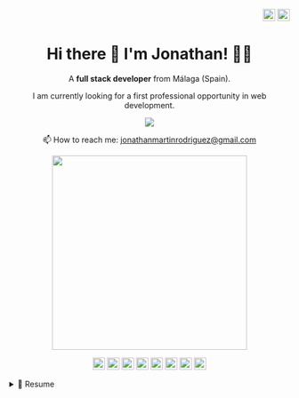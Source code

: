<p align="right">
<a href="https://github.com/JoniMR/JoniMR/blob/main/README_es.md" target="_blank" rel="noopener noreferrer"><img height="22" src="https://cdn-icons-png.flaticon.com/512/197/197593.png" alt="Readme en español"></a>
<a href="https://github.com/JoniMR/JoniMR/blob/main/README.md" target="_blank" rel="noopener noreferrer"><img height="22" src="https://cdn-icons-png.flaticon.com/512/197/197374.png" alt="Readme in english"></a></p>

<h1 align='center'>
  Hi there 👋 I'm Jonathan! 👨‍💻
</h1>

<p align='center'>
  A <b>full stack developer</b> from Málaga (Spain).
</p>

<p align='center'>
I am currently looking for a first professional opportunity in web development.
  </p>

<p align='center'>
  
  <a href="https://www.linkedin.com/in/jonathan-martin-rodriguez/">
    <img src="https://img.shields.io/badge/linkedin-%230077B5.svg?&style=for-the-badge&logo=linkedin&logoColor=white" />
  </a>
  
</p>

<p align='center'>
  📫 How to reach me: <a href='jonathanmartinrodriguez@gmail.com'>jonathanmartinrodriguez@gmail.com</a>
</p>

<p align='center'>
  <a href="#"><img src="https://github-readme-stats.vercel.app/api?username=JoniMR&show_icons=true&count_private=true&theme=dark" width="350"></a>
</p>

<p align='center'>
<img height="22" src="https://img.shields.io/badge/HTML5-E34F26?style=for-the-badge&logo=html5&logoColor=white" />
<img height="22" src="https://img.shields.io/badge/CSS3-1572B6?style=for-the-badge&logo=css3&logoColor=white" />
<img height="22" src="https://img.shields.io/badge/JavaScript-323330?style=for-the-badge&logo=javascript&logoColor=F7DF1E" />
<img height="22" src="https://img.shields.io/badge/Angular-DD0031?style=for-the-badge&logo=angular&logoColor=white" />
<img height="22" src="https://img.shields.io/badge/PHP-777BB4?style=for-the-badge&logo=php&logoColor=white" />
<img height="22" src="https://img.shields.io/badge/MySQL-005C84?style=for-the-badge&logo=mysql&logoColor=white" />
<img height="22" src="https://img.shields.io/badge/Amazon_AWS-FF9900?style=for-the-badge&logo=amazonaws&logoColor=white" />
<img height="22" src="https://img.shields.io/badge/Wordpress-21759B?style=for-the-badge&logo=wordpress&logoColor=white" />
</p>

<details>
  <summary>📃 Resume</summary>


## Education

  
- 📖 **Web Development**\
📆 2022 - moment
📍 **I.E.S Campanillas** - Málaga, Spain

- 📖 **Certificate of Higher Education - Industrial Automation and Robotics**\
📆 2019 - 2021
📍 **I.E.S Salesianos Palma del Río** - Córdoba, Spain
  
## Experience

- 💻 **PLC Programmer**\
📆 2021\
📍 **VEREDA SYSTEM SOTECONTROL, S.L** - Málaga, Spain
  
- 👨‍💻 **Arbitrage and Machted Betting specialist**\
📆 2016 - 2021\
📍 **Freelance** - Málaga, Spain
